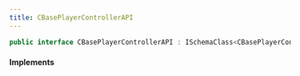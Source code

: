 ```yaml
---
title: CBasePlayerControllerAPI
---
```


```csharp
public interface CBasePlayerControllerAPI : ISchemaClass<CBasePlayerControllerAPI>, ISchemaField, ISchemaClass, INativeHandle
```

#### Implements

